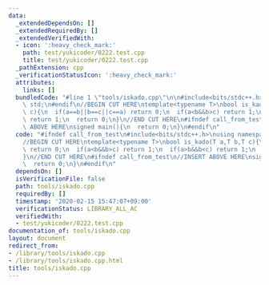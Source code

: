 ```yaml
---
data:
  _extendedDependsOn: []
  _extendedRequiredBy: []
  _extendedVerifiedWith:
  - icon: ':heavy_check_mark:'
    path: test/yukicoder/0222.test.cpp
    title: test/yukicoder/0222.test.cpp
  _pathExtension: cpp
  _verificationStatusIcon: ':heavy_check_mark:'
  attributes:
    links: []
  bundledCode: "#line 1 \"tools/iskado.cpp\"\n\n#include<bits/stdc++.h>\nusing namespace\
    \ std;\n#endif\n//BEGIN CUT HERE\ntemplate<typename T>\nbool is_kado(T a,T b,T\
    \ c){\n  if(a==b||b==c||c==a) return 0;\n  if(a<b&&b>c) return 1;\n  if(a>b&&b<c)\
    \ return 1;\n  return 0;\n}\n//END CUT HERE\n#ifndef call_from_test\n//INSERT\
    \ ABOVE HERE\nsigned main(){\n  return 0;\n}\n#endif\n"
  code: "#ifndef call_from_test\n#include<bits/stdc++.h>\nusing namespace std;\n#endif\n\
    //BEGIN CUT HERE\ntemplate<typename T>\nbool is_kado(T a,T b,T c){\n  if(a==b||b==c||c==a)\
    \ return 0;\n  if(a<b&&b>c) return 1;\n  if(a>b&&b<c) return 1;\n  return 0;\n\
    }\n//END CUT HERE\n#ifndef call_from_test\n//INSERT ABOVE HERE\nsigned main(){\n\
    \  return 0;\n}\n#endif\n"
  dependsOn: []
  isVerificationFile: false
  path: tools/iskado.cpp
  requiredBy: []
  timestamp: '2020-02-15 15:47:07+09:00'
  verificationStatus: LIBRARY_ALL_AC
  verifiedWith:
  - test/yukicoder/0222.test.cpp
documentation_of: tools/iskado.cpp
layout: document
redirect_from:
- /library/tools/iskado.cpp
- /library/tools/iskado.cpp.html
title: tools/iskado.cpp
---
```

